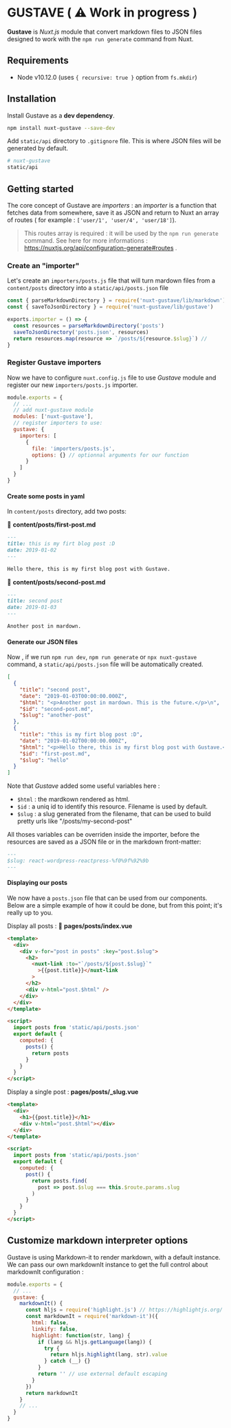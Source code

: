 # GUSTAVE ( ⚠️ Work in progress )

**Gustave** is _Nuxt.js_ module that convert markdown files to JSON files designed to work with the `npm run generate` command from Nuxt.

## Requirements

- Node v10.12.0 (uses `{ recursive: true }` option from `fs.mkdir`)

## Installation

Install Gustave as a **dev dependency**.

```sh
npm install nuxt-gustave --save-dev
```

Add `static/api` directory to `.gitignore` file. This is where JSON files will be generated by default.

```sh
# nuxt-gustave
static/api
```

## Getting started

The core concept of Gustave are _importers_ : an _importer_ is a function that fetches data from somewhere, save it as JSON and return to Nuxt an array of routes ( for example : `['user/1', 'user/4', 'user/18']`).

> This routes array is required : it will be used by the `npm run generate` command. See here for more informations : https://nuxtjs.org/api/configuration-generate#routes .

### Create an "importer"

Let's create an `importers/posts.js` file that will turn mardown files from a `content/posts` directory into a `static/api/posts.json` file

```js
const { parseMarkdownDirectory } = require('nuxt-gustave/lib/markdown')
const { saveToJsonDirectory } = require('nuxt-gustave/lib/gustave')

exports.importer = () => {
  const resources = parseMarkdownDirectory('posts')
  saveToJsonDirectory('posts.json', resources)
  return resources.map(resource => `/posts/${resource.$slug}`) //
}
```

### Register Gustave importers

Now we have to configure `nuxt.config.js` file to use _Gustave_ module and register our new `importers/posts.js` importer.

```js
module.exports = {
  // ...
  // add nuxt-gustave module
  modules: ['nuxt-gustave'],
  // register importers to use:
  gustave: {
    importers: [
      {
        file: 'importers/posts.js',
        options: {} // optionnal arguments for our function
      }
    ]
  }
}
```

#### Create some posts in yaml

In `content/posts` directory, add two posts:

📝 **content/posts/first-post.md**

```markdown
---
title: this is my firt blog post :D
date: 2019-01-02
---

Hello there, this is my first blog post with Gustave.
```

📝 **content/posts/second-post.md**

```markdown
---
title: second post
date: 2019-01-03
---

Another post in mardown.
```

#### Generate our JSON files

Now , if we run `npm run dev`, `npm run generate` or `npx nuxt-gustave` command, a `static/api/posts.json` file will be automatically created.

```json
[
  {
    "title": "second post",
    "date": "2019-01-03T00:00:00.000Z",
    "$html": "<p>Another post in mardown. This is the future.</p>\n",
    "$id": "second-post.md",
    "$slug": "another-post"
  },
  {
    "title": "this is my firt blog post :D",
    "date": "2019-01-02T00:00:00.000Z",
    "$html": "<p>Hello there, this is my first blog post with Gustave.</p>\n",
    "$id": "first-post.md",
    "$slug": "hello"
  }
]
```

Note that _Gustave_ added some useful variables here :

- `$html` : the mardkown rendered as html.
- `$id` : a uniq id to identify this resource. Filename is used by default.
- `$slug` : a slug generated from the filename, that can be used to build pretty urls like "/posts/my-second-post"

All thoses variables can be overriden inside the importer, before the resources are saved as a JSON file or in the markdown front-matter:

```markdown
---
$slug: react-wordpress-reactpress-%f0%9f%92%9b
---
```

#### Displaying our posts

We now have a `posts.json` file that can be used from our components. Below are a simple example of how it could be done, but from this point; it's really up to you.

Display all posts : 📝 **pages/posts/index.vue**

```html
<template>
  <div>
    <div v-for="post in posts" :key="post.$slug">
      <h2>
        <nuxt-link :to="`/posts/${post.$slug}`"
          >{{post.title}}</nuxt-link
        >
      </h2>
      <div v-html="post.$html" />
    </div>
  </div>
</template>

<script>
  import posts from 'static/api/posts.json'
  export default {
    computed: {
      posts() {
        return posts
      }
    }
  }
</script>
```

Display a single post : **pages/posts/\_slug.vue**

```html
<template>
  <div>
    <h1>{{post.title}}</h1>
    <div v-html="post.$html"></div>
  </div>
</template>

<script>
  import posts from 'static/api/posts.json'
  export default {
    computed: {
      post() {
        return posts.find(
          post => post.$slug === this.$route.params.slug
        )
      }
    }
  }
</script>
```

## Customize markdown interpreter options

Gustave is using Markdown-it to render markdown, with a default instance. We can pass our own markdownIt instance to get the full control about markdownIt configuration :

```js
module.exports = {
  // ...
  gustave: {
    markdownIt() {
      const hljs = require('highlight.js') // https://highlightjs.org/
      const markdownIt = require('markdown-it')({
        html: false,
        linkify: false,
        highlight: function(str, lang) {
          if (lang && hljs.getLanguage(lang)) {
            try {
              return hljs.highlight(lang, str).value
            } catch (__) {}
          }
          return '' // use external default escaping
        }
      })
      return markdownIt
    }
    // ...
  }
}
```
